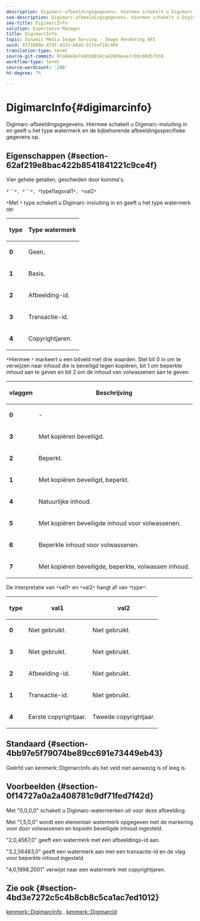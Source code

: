 ```yaml
---
description: Digimarc-afbeeldingsgegevens. Hiermee schakelt u Digimarc-insluiting in en geeft u het type watermerk en de bijbehorende afbeeldingsspecifieke gegevens op.
seo-description: Digimarc-afbeeldingsgegevens. Hiermee schakelt u Digimarc-insluiting in en geeft u het type watermerk en de bijbehorende afbeeldingsspecifieke gegevens op.
seo-title: DigimarcInfo
solution: Experience Manager
title: DigimarcInfo
topic: Dynamic Media Image Serving - Image Rendering API
uuid: 8371880e-47df-4333-b8a6-91feaf16c409
translation-type: tm+mt
source-git-commit: 97a84e8e7edd3d834ca42069eae7c09c00d57938
workflow-type: tm+mt
source-wordcount: '248'
ht-degree: 7%

---
```



# DigimarcInfo{#digimarcinfo}

Digimarc-afbeeldingsgegevens. Hiermee schakelt u Digimarc-insluiting in en geeft u het type watermerk en de bijbehorende afbeeldingsspecifieke gegevens op.

## Eigenschappen {#section-62af219e8bac422b8541841221c9ce4f}

Vier gehele getallen, gescheiden door komma&#39;s.

`*``*, *``*, *`typeflagsval1`*, *`val2`*`

`*`Met `*` type schakelt u Digimarc-insluiting in en geeft u het type watermerk op:

<table id="table_3648951F14D94C5BAD097CFB783F1EE7"> 
 <thead> 
  <tr> 
   <th class="entry"> <p><span class="codeph"> <span class="varname"> type</span> </span> </p> </th> 
   <th class="entry"> <p><b>Type watermerk</b> </p> </th> 
  </tr> 
 </thead>
 <tbody> 
  <tr> 
   <td> <p><b>0</b> </p> </td> 
   <td> <p>Geen. </p> </td> 
  </tr> 
  <tr> 
   <td> <p><b>1</b> </p> </td> 
   <td> <p>Basis. </p> </td> 
  </tr> 
  <tr> 
   <td> <p><b>2</b> </p> </td> 
   <td> <p>Afbeelding-id. </p> </td> 
  </tr> 
  <tr> 
   <td> <p><b>3</b> </p> </td> 
   <td> <p>Transactie-id. </p> </td> 
  </tr> 
  <tr> 
   <td> <p><b>4</b> </p> </td> 
   <td> <p>Copyrightjaren. </p> </td> 
  </tr> 
 </tbody> 
</table>

`*`Hiermee `*` markeert u een bitveld met drie waarden. Stel bit 0 in om te verwijzen naar inhoud die is beveiligd tegen kopiëren, bit 1 om beperkte inhoud aan te geven en bit 2 om de inhoud van volwassenen aan te geven:

<table id="table_00F218515FBE484F9D05CBAF14F9D045"> 
 <thead> 
  <tr> 
   <th class="entry"> <p><span class="codeph"> <span class="varname"> vlaggen</span> </span> </p> </th> 
   <th class="entry"> <p><b>Beschrijving</b> </p> </th> 
  </tr> 
 </thead>
 <tbody> 
  <tr> 
   <td> <p><b>0</b> </p> </td> 
   <td> <p>- </p> </td> 
  </tr> 
  <tr> 
   <td> <p><b>3</b> </p> </td> 
   <td> <p>Met kopiëren beveiligd. </p> </td> 
  </tr> 
  <tr> 
   <td> <p><b>2</b> </p> </td> 
   <td> <p>Beperkt. </p> </td> 
  </tr> 
  <tr> 
   <td> <p><b>1</b> </p> </td> 
   <td> <p>Met kopiëren beveiligd, beperkt. </p> </td> 
  </tr> 
  <tr> 
   <td> <p><b>4</b> </p> </td> 
   <td> <p>Natuurlijke inhoud. </p> </td> 
  </tr> 
  <tr> 
   <td> <p><b>5</b> </p> </td> 
   <td> <p>Met kopiëren beveiligde inhoud voor volwassenen. </p> </td> 
  </tr> 
  <tr> 
   <td> <p><b>6</b> </p> </td> 
   <td> <p>Beperkte inhoud voor volwassenen. </p> </td> 
  </tr> 
  <tr> 
   <td> <p><b>7</b> </p> </td> 
   <td> <p>Met kopiëren beveiligde, beperkte, volwassen inhoud. </p> </td> 
  </tr> 
 </tbody> 
</table>

De interpretatie van `*`val1`*` en `*`val2`*` hangt af van `*`type`*`:

<table id="table_6B29F76BC1974C12AB7124BF84B29EC2"> 
 <thead> 
  <tr> 
   <th class="entry"> <p><span class="codeph"> <span class="varname"> type</span> </span> </p> </th> 
   <th class="entry"> <p><span class="codeph"> <span class="varname"> val1  </span> </span> </p> </th> 
   <th class="entry"> <p><span class="codeph"> <span class="varname"> val2  </span> </span> </p> </th> 
  </tr> 
 </thead>
 <tbody> 
  <tr> 
   <td> <p><b>0</b> </p> </td> 
   <td> <p>Niet gebruikt. </p> </td> 
   <td> <p>Niet gebruikt. </p> </td> 
  </tr> 
  <tr> 
   <td> <p><b>3</b> </p> </td> 
   <td> <p>Niet gebruikt. </p> </td> 
   <td> <p>Niet gebruikt. </p> </td> 
  </tr> 
  <tr> 
   <td> <p><b>2</b> </p> </td> 
   <td> <p>Afbeelding-id. </p> </td> 
   <td> <p>Niet gebruikt. </p> </td> 
  </tr> 
  <tr> 
   <td> <p><b>1</b> </p> </td> 
   <td> <p>Transactie-id. </p> </td> 
   <td> <p>Niet gebruikt. </p> </td> 
  </tr> 
  <tr> 
   <td> <p><b>4</b> </p> </td> 
   <td> <p>Eerste copyrightjaar. </p> </td> 
   <td> <p>Tweede copyrightjaar. </p> </td> 
  </tr> 
 </tbody> 
</table>

## Standaard {#section-4bb97e5f79074be89cc691e73449eb43}

Geërfd van kenmerk::DigimarcInfo als het veld niet aanwezig is of leeg is.

## Voorbeelden {#section-0f14727a0a2a408781c9df71fed7f42d}

Met &quot;0,0,0,0&quot; schakelt u Digimarc-watermerken uit voor deze afbeelding.

Met &quot;1,5,0,0&quot; wordt een elementair watermerk opgegeven met de markering voor door volwassenen en kopieën beveiligde inhoud ingesteld.

&quot;2,0,4567,0&quot; geeft een watermerk met een afbeeldings-id aan.

&quot;3,2,56483,0&quot; geeft een watermerk aan met een transactie-id en de vlag voor beperkte inhoud ingesteld.

&quot;4,0,1998,2001&quot; verwijst naar een watermerk met copyrightjaren.

## Zie ook {#section-4bd3e7272c5c4b8cb8c5ca1ac7ed1012}

[kenmerk::DigimarcInfo](../../../../../../is-api/image-catalog/image-serving-api-ref/c-image-catalog-reference/c-attributes-reference/r-digimarcinfo.md#reference-de88636cb9b4435a94e3d0a80f072667) ,  [kenmerk::DigimarcId](../../../../../../is-api/image-catalog/image-serving-api-ref/c-image-catalog-reference/c-attributes-reference/r-digimarcid.md#reference-33e3eca7f1874510904e5c8645cecd68)
